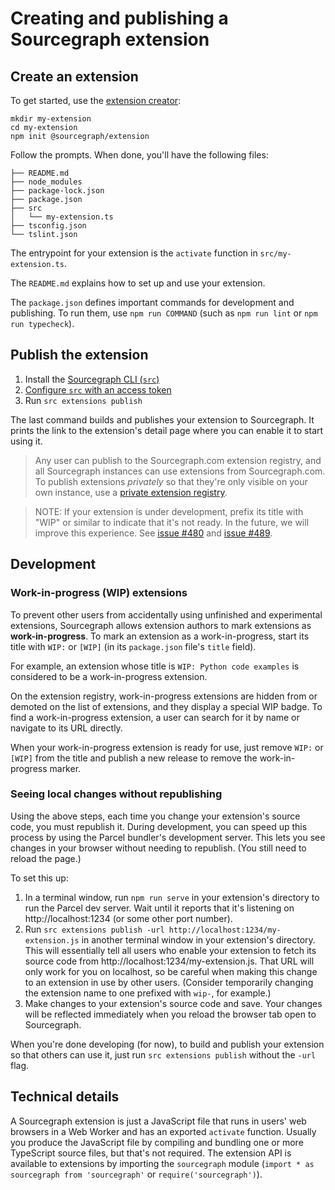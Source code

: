 # Creating and publishing a Sourcegraph extension


## Create an extension

To get started, use the [extension creator](https://github.com/sourcegraph/create-extension):

```shell
mkdir my-extension
cd my-extension
npm init @sourcegraph/extension
```

Follow the prompts. When done, you'll have the following files:

```shell
├── README.md
├── node_modules
├── package-lock.json
├── package.json
├── src
│   └── my-extension.ts
├── tsconfig.json
└── tslint.json
```

The entrypoint for your extension is the `activate` function in `src/my-extension.ts`.

The `README.md` explains how to set up and use your extension.

The `package.json` defines important commands for development and publishing. To run them, use `npm run COMMAND` (such as `npm run lint` or `npm run typecheck`).

## Publish the extension

1. Install the [Sourcegraph CLI (`src`)](https://github.com/sourcegraph/src-cli#installation)
1. [Configure `src` with an access token](https://github.com/sourcegraph/src-cli#authentication)
1. Run `src extensions publish`

The last command builds and publishes your extension to Sourcegraph. It prints the link to the extension's detail page where you can enable it to start using it.

> Any user can publish to the Sourcegraph.com extension registry, and all Sourcegraph instances can use extensions from Sourcegraph.com. To publish extensions *privately* so that they're only visible on your own instance, use a [private extension registry](../../admin/extensions/index.md).

> NOTE: If your extension is under development, prefix its title with "WIP" or similar to indicate that it's not ready. In the future, we will improve this experience. See [issue #480](https://github.com/sourcegraph/sourcegraph/issues/480) and [issue #489](https://github.com/sourcegraph/sourcegraph/issues/489).

## Development

### Work-in-progress (WIP) extensions

To prevent other users from accidentally using unfinished and experimental extensions, Sourcegraph allows extension authors to mark extensions as **work-in-progress**. To mark an extension as a work-in-progress, start its title with `WIP:` or `[WIP]` (in its `package.json` file's `title` field).

For example, an extension whose title is `WIP: Python code examples` is considered to be a work-in-progress extension.

On the extension registry, work-in-progress extensions are hidden from or demoted on the list of extensions, and they display a special WIP badge. To find a work-in-progress extension, a user can search for it by name or navigate to its URL directly.

When your work-in-progress extension is ready for use, just remove `WIP:` or `[WIP]` from the title and publish a new release to remove the work-in-progress marker.

### Seeing local changes without republishing

Using the above steps, each time you change your extension's source code, you must republish it. During development, you can speed up this process by using the Parcel bundler's development server. This lets you see changes in your browser without needing to republish. (You still need to reload the page.)

To set this up:

1. In a terminal window, run `npm run serve` in your extension's directory to run the Parcel dev server. Wait until it reports that it's listening on http://localhost:1234 (or some other port number).
1. Run `src extensions publish -url http://localhost:1234/my-extension.js` in another terminal window in your extension's directory. This will essentially tell all users who enable your extension to fetch its source code from http://localhost:1234/my-extension.js. That URL will only work for you on localhost, so be careful when making this change to an extension in use by other users. (Consider temporarily changing the extension name to one prefixed with `wip-`, for example.)
1. Make changes to your extension's source code and save. Your changes will be reflected immediately when you reload the browser tab open to Sourcegraph.

When you're done developing (for now), to build and publish your extension so that others can use it, just run `src extensions publish` without the `-url` flag.

## Technical details

A Sourcegraph extension is just a JavaScript file that runs in users' web browsers in a Web Worker and has an exported `activate` function. Usually you produce the JavaScript file by compiling and bundling one or more TypeScript source files, but that's not required. The extension API is available to extensions by importing the `sourcegraph` module (`import * as sourcegraph from 'sourcegraph'` or `require('sourcegraph')`).
